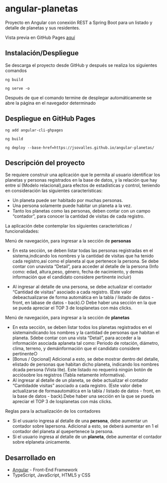 # angular-planetas
Proyecto en Angular con conexión REST a Spring Boot para un listado y detalle de planetas y sus residentes.

Vista previa en GitHub Pages [aquí](https://jsovalles.github.io/angular-planetas/planetas)

## Instalación/Despliegue

Se descarga el proyecto desde GitHub y después se realiza los siguientes comandos
```
ng build

ng serve -o
```
Después de que el comando termine de desplegar automáticamente se abre la página en el navegador determinado 

## Despliegue en GitHub Pages
```
ng add angular-cli-ghpages

ng build

ng deploy --base-href=https://jsovalles.github.io/angular-planetas/
```

## Descripción del proyecto

Se requiere construir una aplicación que le permita al usuario identificar los planetas y personas registrados en la base de datos, y la relación que hay entre sí (Modelo relacional),para efectos de estadísticas y control, teniendo en consideración las siguientes características:

- Un planeta puede ser habitado por muchas personas.
- Una persona solamente puede habitar un planeta a la vez.
- Tanto los planetas como las personas, deben contar con un campo “contador”, para conocer la cantidad de visitas de cada registro.

La aplicación debe contemplar los siguientes características / funcionalidades:

Menú de navegación, para ingresar a la sección de **personas**

- En esta sección, se deben listar todas las personas registradas en el sistema,indicando los nombres y la cantidad de visitas que ha tenido cada registro,así como el planeta al que pertenece la persona. Se debe contar con unavista “Detail”, para acceder al detalle de la persona (Info como: edad, altura,peso, género, fecha de nacimiento, y demás información que el candidato considere pertinente incluir)

- Al ingresar al detalle de una persona, se debe actualizar el contador “Cantidad de visitas” asociado a cada registro. (Este valor debeactualizarse de forma automática en la tabla / listado de datos - front, en labase de datos - back).○ Debe haber una sección en la que se pueda apreciar el TOP 3 de losplanetas con más clicks.

Menú de navegación, para ingresar a la sección de **planetas**
- En esta sección, se deben listar todos los planetas registrados en el sistemaindicando los nombres y la cantidad de personas que habitan el planeta. Sdebe contar con una vista “Detail”, para acceder a la información asociada aplaneta tal como: Periodo de rotación, diámetro, clima, terreno, y demáinformación que el candidato considere pertinente○
- [Bonus / Opcional] Adicional a esto, se debe mostrar dentro del detalle, elistado de personas que habitan dicho planeta, indicando los nombres dcada persona (Vista lite). Este listado no requerirá ningún botón de acciósobre los registros (Tabla netamente informativa).
- Al ingresar al detalle de un planeta, se debe actualizar el contador ​“Cantidadde visitas” ​asociado a cada registro. (Este valor debe actualizarse de formaautomática en la tabla / listado de datos - front, en la base de datos - back).Debe haber una sección en la que se pueda apreciar el TOP 3 de losplanetas con más clicks.

Reglas para la actualización de los contadores

- Si el usuario ingresa al detalle de una **persona**, debe aumentar un contador sobre lapersona. Adicional a esto, se deberá aumentar en 1 el contador del planeta al quepertenece la persona.
- Si el usuario ingresa al detalle de un **planeta**, debe aumentar el contador sobre elplaneta únicamente.


## Desarrollado en

* [Angular](https://angular.io/s) - Front-End Framework
* TypeScript, JavaScript, HTML5 y CSS
